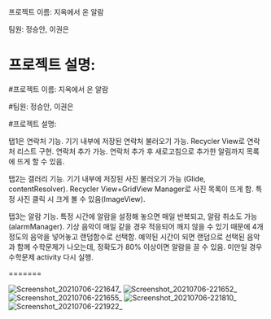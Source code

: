 
프로젝트 이름:
지옥에서 온 알람


팀원:
정승안, 이권은


프로젝트 설명:
=======
#프로젝트 이름:
지옥에서 온 알람


#팀원:
정승안, 이권은


#프로젝트 설명:

탭1은 연락처 기능. 기기 내부에 저장된 연락처 불러오기 가능. Recycler View로 연락처 리스트 구현. 연락처 추가 가능. 연락처 추가 후 새로고침으로 추가한 알림까지 목록에 뜨게 할 수 있음.

탭2는 갤러리 기능. 기기 내부에 저장된 사진 불러오기 가능 (Glide, contentResolver). Recycler View+GridView Manager로 사진 목록이 뜨게 함. 특정 사진 클릭 시 크게 볼 수 있음(ImageView).

탭3는 알람 기능. 특정 시간에 알람을 설정해 놓으면 매일 반복되고, 알람 취소도 가능(alarmManager). 기상 음악이 매일 같을 경우 적응되어 깨지 않을 수 있기 때문에 4개 정도의 음악을 넣어놓고 랜덤함수로 선택함. 예약된 시간이 되면 랜덤으로 선택된 음악과 함께 수학문제가 나오는데, 정확도가 80% 이상이면 알람을 끌 수 있음. 미만일 경우 수학문제 activity 다시 실행.

=======



![Screenshot_20210706-221647_    ](https://user-images.githubusercontent.com/63151413/124607284-a6d85700-dea8-11eb-9408-4776c0521734.jpg)
![Screenshot_20210706-221652_    ](https://user-images.githubusercontent.com/63151413/124607314-af309200-dea8-11eb-9b81-4282efa41f13.jpg)
![Screenshot_20210706-221655_    ](https://user-images.githubusercontent.com/63151413/124607329-b35caf80-dea8-11eb-9dab-a3e84e38588c.jpg)
![Screenshot_20210706-221810_    ](https://user-images.githubusercontent.com/63151413/124607347-b788cd00-dea8-11eb-8b72-c9fa489aba9e.jpg)
![Screenshot_20210706-221922_    ](https://user-images.githubusercontent.com/63151413/124607368-bd7eae00-dea8-11eb-98b7-440cd40a6fe2.jpg)

